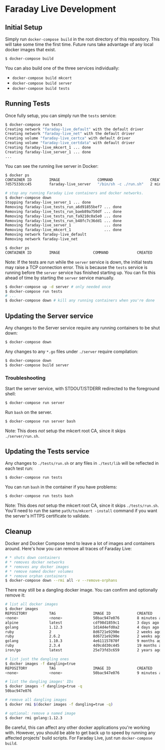 # Faraday Live Development

## Initial Setup

Simply run `docker-compose build` in the root directory of this repository. This
will take some time the first time. Future runs take advantage of any local
docker images that exist.

```bash
$ docker-compose build
```

You can also build one of the three services individually:

* `docker-compose build mkcert`
* `docker-compose build server`
* `docker-compose build tests`

## Running Tests

Once fully setup, you can simply run the `tests` service:

```bash
$ docker-compose run tests
Creating network "faraday-live_default" with the default driver
Creating network "faraday-live_net" with the default driver
Creating volume "faraday-live_certca" with default driver
Creating volume "faraday-live_certdata" with default driver
Creating faraday-live_mkcert_1 ... done
Creating faraday-live_server_1 ... done
...
```

You can see the running live server in Docker:

```bash
$ docker ps
CONTAINER ID        IMAGE                 COMMAND                 CREATED             STATUS              PORTS               NAMES
7d57533dcc45        faraday-live_server   "/bin/sh -c ./run.sh"   2 minutes ago       Up 2 minutes        80/tcp, 443/tcp     faraday-live_server_1

# stop any running Faraday Live containers and docker networks.
$ docker-compose down
Stopping faraday-live_server_1 ... done
Removing faraday-live_tests_run_a6d91855bef7 ... done
Removing faraday-live_tests_run_baeb89a750df ... done
Removing faraday-live_tests_run_fa9210c0a5e0 ... done
Removing faraday-live_tests_run_b48fc7c36dd1 ... done
Removing faraday-live_server_1               ... done
Removing faraday-live_mkcert_1               ... done
Removing network faraday-live_default
Removing network faraday-live_net

$ docker ps
CONTAINER ID        IMAGE               COMMAND             CREATED             STATUS              PORTS               NAMES
```

Note: If the tests are run while the `server` service is down, the initial
tests may raise a TCP connection error. This is because the `tests` service is
running before the `server` service has finished starting up. You can fix this
ahead of time by starting the `server` service manually.

```bash
$ docker-compose up -d server # only needed once
$ docker-compose run tests
# ...
$ docker-compose down # kill any running containers when you're done
```

## Updating the Server service

Any changes to the Server service require any running containers to be shut
down:

```bash
$ docker-compose down
```

Any changes to any `*.go` files under `./server` require compilation:

```bash
$ docker-compose down
$ docker-compose build server
```

### Troubleshooting

Start the server service, with STDOUT/STDERR redirected to the foreground shell:

```bash
$ docker-compose run server
```

Run `bash` on the server.

```bash
$ docker-compose run server bash
```

Note: This does _not_ setup the mkcert root CA, since it skips
`./server/run.sh`.

## Updating the Tests service

Any changes to `./tests/run.sh` or any files in `./test/lib` will be reflected
in each test run:

```bash
$ docker-compose run tests
```

You can run `bash` in the container if you have problems:

```bash
$ docker-compose run tests bash
```

Note: This does _not_ setup the mkcert root CA, since it skips
`./tests/run.sh`. You'll need to run the same `path/to/mkcert -install` command
if you want the server's HTTPS certificate to validate.

## Cleanup

Docker and Docker Compose tend to leave a lot of images and containers around.
Here's how you can remove all traces of Faraday Live:

```bash
# * shuts down containers
# * removes docker networks
# * removes any docker images
# * remove named docker volumes
# * remove orphan containers
$ docker-compose down --rmi all -v --remove-orphans
```

There may still be a dangling docker image. You can confirm and optionally
remove it:

```bash
# list all docker images
$ docker images
REPOSITORY          TAG                 IMAGE ID            CREATED             SIZE
<none>              <none>              50bac947e076        8 minutes ago       807MB
alpine              latest              cdf98d1859c1        3 days ago          5.53MB
golang              1.12.3              1d14d4efd0a2        4 days ago          774MB
ruby                2                   8d6721e9290e        2 weeks ago         870MB
ruby                2.6.2               8d6721e9290e        2 weeks ago         870MB
golang              1.10.3              4e611157870f        9 months ago        794MB
ruby                2.3.4               4d9cdd30c445        19 months ago       735MB
iron/go             latest              25e73fd3c659        2 years ago         7.58MB

# list just the dangling ones
$ docker images -f dangling=true
REPOSITORY          TAG                 IMAGE ID            CREATED             SIZE
<none>              <none>              50bac947e076        9 minutes ago       807MB

# list the dangling images' IDs
$ docker images -f dangling=true -q
50bac947e076

# remove all dangling images
$ docker rmi $(docker images -f dangling=true -q)

# optional: remove a named image
$ docker rmi golang:1.12.3
```

Be careful, this can affect any other docker applications you're working with.
However, you should be able to get back up to speed by running any affected
projects' build scripts. For Faraday Live, just run `docker-compose build`.
